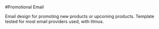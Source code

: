 #Promotional Email

Email design for promoting new products or upcoming products.
Template tested for most email providers used, with litmus.
